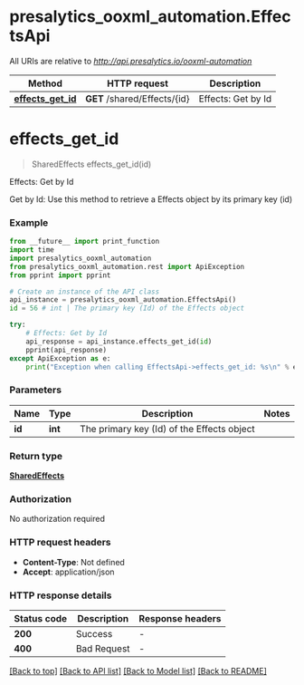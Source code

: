 # presalytics_ooxml_automation.EffectsApi

All URIs are relative to *http://api.presalytics.io/ooxml-automation*

Method | HTTP request | Description
------------- | ------------- | -------------
[**effects_get_id**](EffectsApi.md#effects_get_id) | **GET** /shared/Effects/{id} | Effects: Get by Id


# **effects_get_id**
> SharedEffects effects_get_id(id)

Effects: Get by Id

Get by Id: Use this method to retrieve a Effects object by its primary key (id)

### Example

```python
from __future__ import print_function
import time
import presalytics_ooxml_automation
from presalytics_ooxml_automation.rest import ApiException
from pprint import pprint

# Create an instance of the API class
api_instance = presalytics_ooxml_automation.EffectsApi()
id = 56 # int | The primary key (Id) of the Effects object

try:
    # Effects: Get by Id
    api_response = api_instance.effects_get_id(id)
    pprint(api_response)
except ApiException as e:
    print("Exception when calling EffectsApi->effects_get_id: %s\n" % e)
```

### Parameters

Name | Type | Description  | Notes
------------- | ------------- | ------------- | -------------
 **id** | **int**| The primary key (Id) of the Effects object | 

### Return type

[**SharedEffects**](SharedEffects.md)

### Authorization

No authorization required

### HTTP request headers

 - **Content-Type**: Not defined
 - **Accept**: application/json

### HTTP response details
| Status code | Description | Response headers |
|-------------|-------------|------------------|
**200** | Success |  -  |
**400** | Bad Request |  -  |

[[Back to top]](#) [[Back to API list]](../README.md#documentation-for-api-endpoints) [[Back to Model list]](../README.md#documentation-for-models) [[Back to README]](../README.md)

